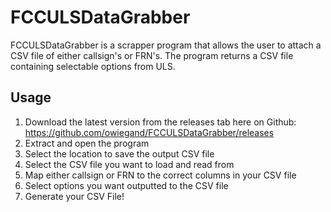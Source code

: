 # FCCULSDataGrabber

FCCULSDataGrabber is a scrapper program that allows the user to attach a CSV file of either callsign's or FRN's. The program returns a CSV file containing selectable options from ULS.

## Usage
1. Download the latest version from the releases tab here on Github: https://github.com/owiegand/FCCULSDataGrabber/releases
2. Extract and open the program
3. Select the location to save the output CSV file
4. Select the CSV file you want to load and read from
5. Map either callsign or FRN to the correct columns in your CSV file
6. Select options you want outputted to the CSV file
7. Generate your CSV File!


<!--
<GITHUBPARSER>
{
  "Icon": "fa-address-card-o",
  "AltShortDesc": "FCCULSDataGrabber is a scrapper program that allows the user to attach a CSV file of either callsign's or FRN's. The program returns a CSV file containing selectable options from ULS."
}
</GITHUBPARSER>
-->

